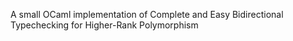A small OCaml implementation of Complete and Easy Bidirectional Typechecking for Higher-Rank Polymorphism

